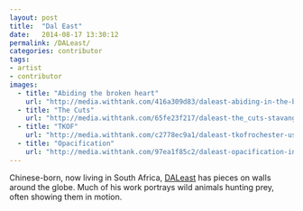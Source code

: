 ```yaml
---
layout: post
title:  "Dal East"
date:   2014-08-17 13:30:12
permalink: /DALeast/
categories: contributor
tags:
- artist
- contributor
images: 
  - title: "Abiding the broken heart"
    url: "http://media.withtank.com/416a309d83/daleast-abiding-in-the-broken-heartmalaga-spain2013p.jpg"
  - title: "The Cuts"
    url: "http://media.withtank.com/65fe23f217/daleast-the_cuts-stavanger-norway2013o.jpg"
  - title: "TKOF"
    url: "http://media.withtank.com/c2778ec9a1/daleast-tkofrochester-usa2013rphoto-by-mark-deff.jpg"
  - title: "Opacification"
    url: "http://media.withtank.com/97ea1f85c2/daleast-opacification-ink_-acrylic_tea-on-canvas76x61cm2012.jpg"
---
```


Chinese-born, now living in South Africa, [DALeast](http://www.daleast.com) has pieces on walls around the globe. Much of his work portrays wild animals hunting prey, often showing them in motion. 


